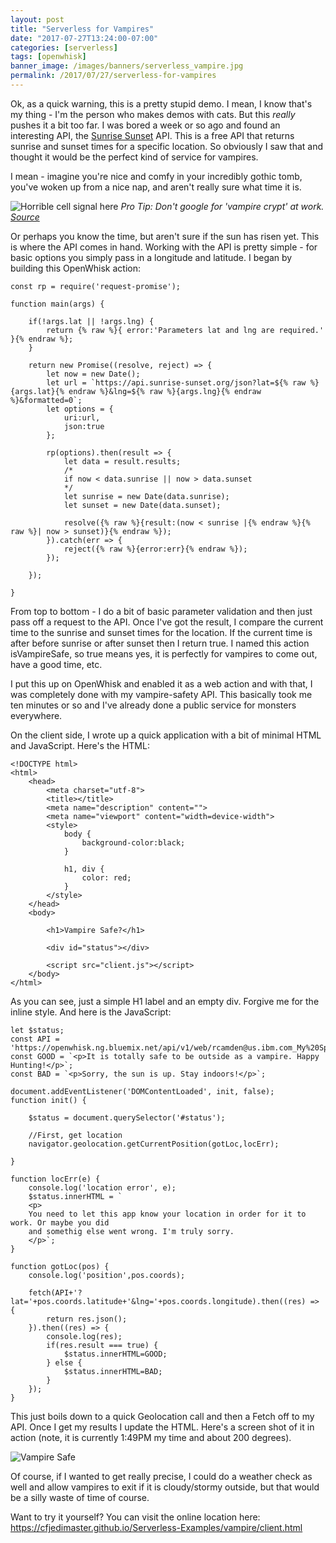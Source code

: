 ```yaml
---
layout: post
title: "Serverless for Vampires"
date: "2017-07-27T13:24:00-07:00"
categories: [serverless]
tags: [openwhisk]
banner_image: /images/banners/serverless_vampire.jpg
permalink: /2017/07/27/serverless-for-vampires
---
```


Ok, as a quick warning, this is a pretty stupid demo. I mean, I know that's my thing - I'm the person who makes demos with cats. But this *really* pushes it a bit too far. I was bored a week or so ago and found an interesting API, the [Sunrise Sunset](https://sunrise-sunset.org/api) API. This is a free API that returns sunrise and sunset times for a specific location. So obviously I saw that and thought it would be the perfect kind of service for vampires.

I mean - imagine you're nice and comfy in your incredibly gothic tomb, you've woken up from a nice nap, and aren't really sure what time it is.

![Horrible cell signal here](https://static.raymondcamden.com/images/2017/7/vc1.jpg)
<i>Pro Tip: Don't google for 'vampire crypt' at work. <a href="https://commons.wikimedia.org/wiki/File:University_College,_Durham_Crypt.jpg">Source</a></i>

Or perhaps you know the time, but aren't sure if the sun has risen yet. This is where the API comes in hand. Working with the API is pretty simple - for basic options you simply pass in a longitude and latitude. I began by building this OpenWhisk action:

<pre><code class="language-javascript">const rp = require(&#x27;request-promise&#x27;);

function main(args) {

	if(!args.lat || !args.lng) {
		return {% raw %}{ error:&#x27;Parameters lat and lng are required.&#x27; }{% endraw %};
	}

	return new Promise((resolve, reject) =&gt; {
		let now = new Date();
		let url = `https:&#x2F;&#x2F;api.sunrise-sunset.org&#x2F;json?lat=${% raw %}{args.lat}{% endraw %}&amp;lng=${% raw %}{args.lng}{% endraw %}&amp;formatted=0`;
		let options = {
			uri:url,
			json:true
		};

		rp(options).then(result =&gt; {
			let data = result.results;
			&#x2F;*
			if now &lt; data.sunrise || now &gt; data.sunset
			*&#x2F;
			let sunrise = new Date(data.sunrise);
			let sunset = new Date(data.sunset);
			
			resolve({% raw %}{result:(now &lt; sunrise |{% endraw %}{% raw %}| now &gt; sunset)}{% endraw %});
		}).catch(err =&gt; {
			reject({% raw %}{error:err}{% endraw %});
		});

	});

}
</code></pre>

From top to bottom - I do a bit of basic parameter validation and then just pass off a request to the API. Once I've got the result, I compare the current time to the sunrise and sunset times for the location. If the current time is after before sunrise or after sunset then I return true. I named this action isVampireSafe, so true means yes, it is perfectly for vampires to come out, have a good time, etc. 

I put this up on OpenWhisk and enabled it as a web action and with that, I was completely done with my vampire-safety API. This basically took me ten minutes or so and I've already done a public service for monsters everywhere. 

On the client side, I wrote up a quick application with a bit of minimal HTML and JavaScript. Here's the HTML:

<pre><code class="language-html">&lt;!DOCTYPE html&gt;
&lt;html&gt;
	&lt;head&gt;
		&lt;meta charset=&quot;utf-8&quot;&gt;
		&lt;title&gt;&lt;&#x2F;title&gt;
		&lt;meta name=&quot;description&quot; content=&quot;&quot;&gt;
		&lt;meta name=&quot;viewport&quot; content=&quot;width=device-width&quot;&gt;
		&lt;style&gt;
			body {
				background-color:black;
			}

			h1, div {
				color: red;
			}
		&lt;&#x2F;style&gt;
	&lt;&#x2F;head&gt;
	&lt;body&gt;

		&lt;h1&gt;Vampire Safe?&lt;&#x2F;h1&gt;

		&lt;div id=&quot;status&quot;&gt;&lt;&#x2F;div&gt;

		&lt;script src=&quot;client.js&quot;&gt;&lt;&#x2F;script&gt;
	&lt;&#x2F;body&gt;
&lt;&#x2F;html&gt;
</code></pre>

As you can see, just a simple H1 label and an empty div. Forgive me for the inline style. And here is the JavaScript:

<pre><code class="language-javascript">let $status;
const API = &#x27;https:&#x2F;&#x2F;openwhisk.ng.bluemix.net&#x2F;api&#x2F;v1&#x2F;web&#x2F;rcamden@us.ibm.com_My%20Space&#x2F;safeToDelete&#x2F;isVampireSafe.json&#x27;;
const GOOD = `&lt;p&gt;It is totally safe to be outside as a vampire. Happy Hunting!&lt;&#x2F;p&gt;`;
const BAD = `&lt;p&gt;Sorry, the sun is up. Stay indoors!&lt;&#x2F;p&gt;`;

document.addEventListener(&#x27;DOMContentLoaded&#x27;, init, false);
function init() {

	$status = document.querySelector(&#x27;#status&#x27;);

	&#x2F;&#x2F;First, get location
	navigator.geolocation.getCurrentPosition(gotLoc,locErr);

}

function locErr(e) {
	console.log(&#x27;location error&#x27;, e);
	$status.innerHTML = `
	&lt;p&gt;
	You need to let this app know your location in order for it to work. Or maybe you did
	and somethig else went wrong. I&#x27;m truly sorry.
	&lt;&#x2F;p&gt;`;
}

function gotLoc(pos) {
	console.log(&#x27;position&#x27;,pos.coords);

	fetch(API+&#x27;?lat=&#x27;+pos.coords.latitude+&#x27;&amp;lng=&#x27;+pos.coords.longitude).then((res) =&gt; {
		return res.json();
	}).then((res) =&gt; {
		console.log(res);
		if(res.result === true) {
			$status.innerHTML=GOOD;
		} else {
			$status.innerHTML=BAD;
		}
	});
}
</code></pre>

This just boils down to a quick Geolocation call and then a Fetch off to my API. Once I get my results I update the HTML. Here's a screen shot of it in action (note, it is currently 1:49PM my time and about 200 degrees).

![Vampire Safe](https://static.raymondcamden.com/images/2017/7/vc2.jpg)

Of course, if I wanted to get really precise, I could do a weather check as well and allow vampires to exit if it is cloudy/stormy outside, but that would be a silly waste of time of course. 

Want to try it yourself? You can visit the online location here: https://cfjedimaster.github.io/Serverless-Examples/vampire/client.html